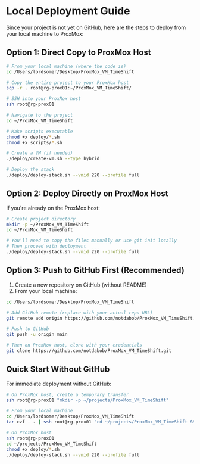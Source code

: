 # Local Deployment Guide

Since your project is not yet on GitHub, here are the steps to deploy from your local machine to ProxMox:

## Option 1: Direct Copy to ProxMox Host

```bash
# From your local machine (where the code is)
cd /Users/lordsomer/Desktop/ProxMox_VM_TimeShift

# Copy the entire project to your ProxMox host
scp -r . root@rg-prox01:~/ProxMox_VM_TimeShift/

# SSH into your ProxMox host
ssh root@rg-prox01

# Navigate to the project
cd ~/ProxMox_VM_TimeShift

# Make scripts executable
chmod +x deploy/*.sh
chmod +x scripts/*.sh

# Create a VM (if needed)
./deploy/create-vm.sh --type hybrid

# Deploy the stack
./deploy/deploy-stack.sh --vmid 220 --profile full
```

## Option 2: Deploy Directly on ProxMox Host

If you're already on the ProxMox host:

```bash
# Create project directory
mkdir -p ~/ProxMox_VM_TimeShift
cd ~/ProxMox_VM_TimeShift

# You'll need to copy the files manually or use git init locally
# Then proceed with deployment
./deploy/deploy-stack.sh --vmid 220 --profile full
```

## Option 3: Push to GitHub First (Recommended)

1. Create a new repository on GitHub (without README)
2. From your local machine:

```bash
cd /Users/lordsomer/Desktop/ProxMox_VM_TimeShift

# Add GitHub remote (replace with your actual repo URL)
git remote add origin https://github.com/notdabob/ProxMox_VM_TimeShift.git

# Push to GitHub
git push -u origin main

# Then on ProxMox host, clone with your credentials
git clone https://github.com/notdabob/ProxMox_VM_TimeShift.git
```

## Quick Start Without GitHub

For immediate deployment without GitHub:

```bash
# On ProxMox host, create a temporary transfer
ssh root@rg-prox01 "mkdir -p ~/projects/ProxMox_VM_TimeShift"

# From your local machine
cd /Users/lordsomer/Desktop/ProxMox_VM_TimeShift
tar czf - . | ssh root@rg-prox01 "cd ~/projects/ProxMox_VM_TimeShift && tar xzf -"

# On ProxMox host
ssh root@rg-prox01
cd ~/projects/ProxMox_VM_TimeShift
chmod +x deploy/*.sh
./deploy/deploy-stack.sh --vmid 220 --profile full
```
